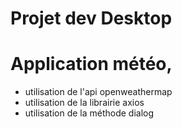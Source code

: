 # Projet dev Desktop

# Application météo,

- utilisation de l'api openweathermap
- utilisation de la librairie axios
- utilisation de la méthode dialog
